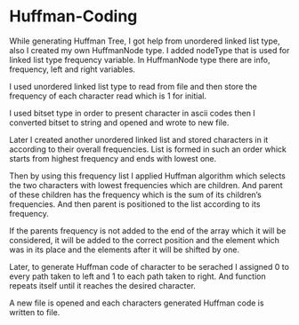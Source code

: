 # Huffman-Coding

While generating Huffman Tree, I got help from unordered linked list type, also I created my own HuffmanNode type. I added  nodeType that is used for linked list type frequency variable. In HuffmanNode type there are info, frequency, left and right variables.

I used unordered linked list type to read from file and then store the frequency of each character read which is 1 for initial. 

I used bitset type in order to present character in ascii codes then I converted bitset to string and opened and wrote to new file.

Later I created another unordered linked list and stored characters in it according to their overall frequencies. List is formed in such an order whick starts from highest frequency and ends with lowest one. 

Then by using this frequency list I applied Huffman algorithm which selects the two characters with lowest frequencies which are children. And parent of these children has the frequency which is the sum of its children’s frequencies. And then parent is positioned to the list according to its frequency.

If the parents frequency is not added to the end of the array which it will be considered, it will be added to the correct position and the element which was in its place and the elements after it will be shifted by one.

Later, to generate Huffman code of character to be serached I assigned 0 to every path taken to left and 1 to each path taken to right. And function repeats itself until it reaches the desired character.

A new file is opened and each characters generated Huffman code is written to file.

